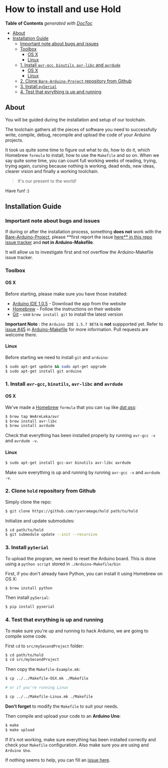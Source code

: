 
# How to install and use Hold

<!-- START doctoc generated TOC please keep comment here to allow auto update -->
<!-- DON'T EDIT THIS SECTION, INSTEAD RE-RUN doctoc TO UPDATE -->
**Table of Contents**  *generated with [DocToc](http://doctoc.herokuapp.com/)*

- [About](#about)
- [Installation Guide](#installation-guide)
	- [Important note about bugs and issues](#important-note-about-bugs-and-issues)
	- [Toolbox](#toolbox)
		- [OS X](#os-x)
		- [Linux](#linux)
	- [1. Install `avr-gcc`, `binutils`, `avr-libc` and `avrdude`](#1-install-avr-gcc-binutils-avr-libc-and-avrdude)
		- [OS X](#os-x-1)
		- [Linux](#linux-1)
	- [2. Clone `Bare-Arduino-Project` repository from Github](#2-clone-bare-arduino-project-repository-from-github)
	- [3. Install `pySerial`](#3-install-pyserial)
	- [4. Test that evrything is up and running](#4-test-that-evrything-is-up-and-running)

<!-- END doctoc generated TOC please keep comment here to allow auto update -->

## About

You will be guided during the installation and setup of our toolchain.

The toolchain gathers all the pieces of software you need to successfully write, compile, debug, recompile and upload the code of your Arduino projects.

It took us quite some time to figure out what to do, how to do it, which Homebrew `formula` to install, how to use the `Makefile` and so on. When we say quite some time, you can count full working weeks of reading, trying, trying again, cursing because nothing is working, dead ends, new ideas, clearer vision and finally a working toolchain.

> It's our present to the world!

Have fun! :)

## Installation Guide

### Important note about bugs and issues

If during or after the installation process, something **does not** work with the [Bare-Arduino-Project](https://github.com/WeAreLeka/bare-arduino-project), please **first report the issue [here** in this repo issue tracker](https://github.com/WeAreLeka/bare-arduino-project/issues) and **not in Arduino-Makefile**.

It will allow us to investigate first and not overflow the Arduino-Makefile issue tracker.

### Toolbox

#### OS X

Before starting, please make sure you have those installed:

*	[Arduino IDE 1.0.5](http://arduino.cc/en/main/software#toc2) - Download the app from the website
*	[Homebrew](http://mxcl.github.io/homebrew/) - Follow the instructions on their website
*	[Git](http://git-scm.com/) - use `brew install git` to install the latest version

**Important Note** : the `Arduino IDE 1.5.7 BETA` is **not** suppported yet. Refer to [issue #45](https://github.com/sudar/Arduino-Makefile/issues/45) in [Arduino-Makefile](https://github.com/sudar/Arduino-Makefile) for more information. Pull requests are welcome there.

#### Linux

Before starting we need to install `git` and `arduino`:

```Bash
$ sudo apt-get update && sudo apt-get upgrade
$ sudo apt-get install git arduino
```

### 1. Install `avr-gcc`, `binutils`, `avr-libc` and `avrdude`

#### OS X

We've made a [Homebrew](http://brew.sh/) `formula` that you can `tap` like [*dat ass*](https://www.youtube.com/watch?v=18gp_NBg43c):

```Bash
$ brew tap WeAreLeka/avr
$ brew install avr-libc
$ brew install avrdude
```

Check that everything has been installed properly by running `avr-gcc -v` and `avrdude -v`.

#### Linux

```Bash
$ sudo apt-get install gcc-avr binutils avr-libc avrdude
```

Make sure everything is up and running by running `avr-gcc -v` and `avrdude -v`.

### 2. Clone `hold` repository from Github

Simply clone the repo:

```Bash
$ git clone https://github.com/ryanramage/hold path/to/hold
```

Initialize and update submodules:

```Bash
$ cd path/to/hold
$ git submodule update --init --recursive
```


### 3. Install `pySerial`

To upload the program, we need to reset the Arduino board. This is done using a `python script` stored in `./Arduino-Makefile/bin`

First, if you don't already have Python, you can install it using Homebrew on OS X:

```Bash
$ brew install python
```

Then install `pySerial`:

```Bash
$ pip install pyserial
```

### 4. Test that evrything is up and running

To make sure you're up and running to hack Arduino, we are going to compile some code.

First `cd` to `src/mySecondProject` folder:

```Bash
$ cd path/to/hold
$ cd src/mySecondProject
```

Then copy the `Makefile-Example.mk`:

```Bash
$ cp ../../Makefile-OSX.mk ./Makefile

# or if you're running Linux

$ cp ../../Makefile-Linux.mk ./Makefile
```

**Don't forget** to modify the `Makefile` to suit your needs.

Then compile and upload your code to an **Arduino Uno**:

```Bash
$ make
$ make upload
```

If it's not working, make sure everything has been installed correctly and check your `Makefile` configuration. Also make sure you are using and `Arduino Uno`.

If nothing seems to help, you can fill an [issue here](https://github.com/ryanramage/hold/issues).
